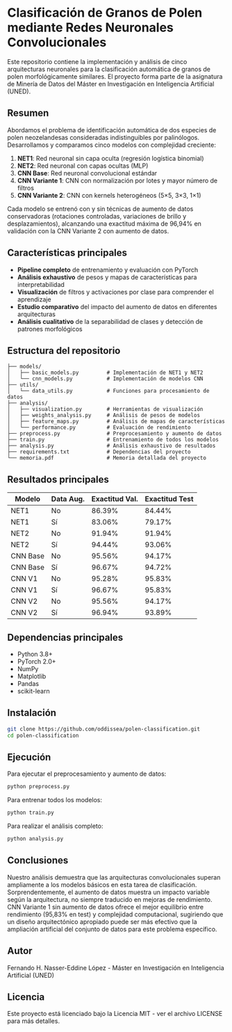 # Clasificación de Granos de Polen mediante Redes Neuronales Convolucionales

Este repositorio contiene la implementación y análisis de cinco arquitecturas neuronales para la clasificación automática de granos de polen morfológicamente similares. El proyecto forma parte de la asignatura de Minería de Datos del Máster en Investigación en Inteligencia Artificial (UNED).

## Resumen

Abordamos el problema de identificación automática de dos especies de polen neozelandesas consideradas indistinguibles por palinólogos. Desarrollamos y comparamos cinco modelos con complejidad creciente:

1. **NET1**: Red neuronal sin capa oculta (regresión logística binomial)
2. **NET2**: Red neuronal con capas ocultas (MLP)
3. **CNN Base**: Red neuronal convolucional estándar
4. **CNN Variante 1**: CNN con normalización por lotes y mayor número de filtros
5. **CNN Variante 2**: CNN con kernels heterogéneos (5×5, 3×3, 1×1)

Cada modelo se entrenó con y sin técnicas de aumento de datos conservadoras (rotaciones controladas, variaciones de brillo y desplazamientos), alcanzando una exactitud máxima de 96,94% en validación con la CNN Variante 2 con aumento de datos.

## Características principales

- **Pipeline completo** de entrenamiento y evaluación con PyTorch
- **Análisis exhaustivo** de pesos y mapas de características para interpretabilidad
- **Visualización** de filtros y activaciones por clase para comprender el aprendizaje
- **Estudio comparativo** del impacto del aumento de datos en diferentes arquitecturas
- **Análisis cualitativo** de la separabilidad de clases y detección de patrones morfológicos

## Estructura del repositorio

```
├── models/
│   ├── basic_models.py         # Implementación de NET1 y NET2
│   └── cnn_models.py           # Implementación de modelos CNN
├── utils/
│   └── data_utils.py           # Funciones para procesamiento de datos
├── analysis/
│   ├── visualization.py        # Herramientas de visualización 
│   ├── weights_analysis.py     # Análisis de pesos de modelos
│   ├── feature_maps.py         # Análisis de mapas de características
│   └── performance.py          # Evaluación de rendimiento
├── preprocess.py               # Preprocesamiento y aumento de datos
├── train.py                    # Entrenamiento de todos los modelos
├── analysis.py                 # Análisis exhaustivo de resultados
├── requirements.txt            # Dependencias del proyecto
└── memoria.pdf                 # Memoria detallada del proyecto
```

## Resultados principales

| Modelo | Data Aug. | Exactitud Val. | Exactitud Test |
|--------|-----------|----------------|----------------|
| NET1   | No        | 86.39%         | 84.44%         |
| NET1   | Sí        | 83.06%         | 79.17%         |
| NET2   | No        | 91.94%         | 91.94%         |
| NET2   | Sí        | 94.44%         | 93.06%         |
| CNN Base | No      | 95.56%         | 94.17%         |
| CNN Base | Sí      | 96.67%         | 94.72%         |
| CNN V1 | No        | 95.28%         | 95.83%         |
| CNN V1 | Sí        | 96.67%         | 95.83%         |
| CNN V2 | No        | 95.56%         | 94.17%         |
| CNN V2 | Sí        | 96.94%         | 93.89%         |

## Dependencias principales

- Python 3.8+
- PyTorch 2.0+
- NumPy
- Matplotlib
- Pandas
- scikit-learn

## Instalación

```bash
git clone https://github.com/oddissea/polen-classification.git
cd polen-classification
```

## Ejecución

Para ejecutar el preprocesamiento y aumento de datos:
```bash
python preprocess.py
```

Para entrenar todos los modelos:
```bash
python train.py
```

Para realizar el análisis completo:
```bash
python analysis.py
```

## Conclusiones

Nuestro análisis demuestra que las arquitecturas convolucionales superan ampliamente a los modelos básicos en esta tarea de clasificación. Sorprendentemente, el aumento de datos muestra un impacto variable según la arquitectura, no siempre traducido en mejoras de rendimiento. CNN Variante 1 sin aumento de datos ofrece el mejor equilibrio entre rendimiento (95,83% en test) y complejidad computacional, sugiriendo que un diseño arquitectónico apropiado puede ser más efectivo que la ampliación artificial del conjunto de datos para este problema específico.

## Autor

Fernando H. Nasser-Eddine López - Máster en Investigación en Inteligencia Artificial (UNED)

## Licencia

Este proyecto está licenciado bajo la Licencia MIT - ver el archivo LICENSE para más detalles.